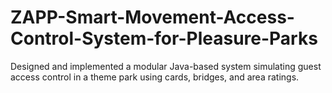 # ZAPP-Smart-Movement-Access-Control-System-for-Pleasure-Parks
Designed and implemented a modular Java-based system simulating guest access control in a theme park using cards, bridges, and area ratings.
